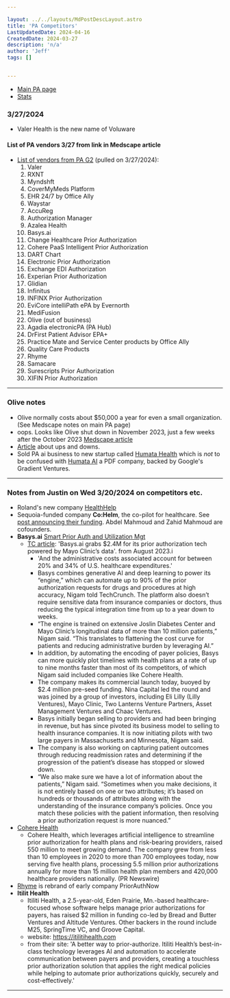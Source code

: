 ```yaml
---

layout: ../../layouts/MdPostDescLayout.astro
title: 'PA Competitors'
LastUpdatedDate: 2024-04-16
CreatedDate: 2024-03-27
description: 'n/a'
author: 'Jeff'
tags: []


---
```

* [Main PA page](/posts/68-temp/)
* [Stats](/posts/67-stats/)


### 3/27/2024
* Valer Health is the new name of Voluware

#### List of PA vendors 3/27 from link in Medscape article
* [List of vendors from PA G2](https://www.g2.com/categories/prior-authorization) (pulled on 3/27/2024):
	1. Valer
	1. RXNT
	1. Myndshft
	1. CoverMyMeds Platform
	1. EHR 24/7 by Office Ally
	1. Waystar
	1. AccuReg
	1. Authorization Manager
	1. Azalea Health
	1. Basys.ai
	1. Change Healthcare Prior Authorization
	1. Cohere PaaS Intelligent Prior Authorization
	1. DART Chart
	1. Electronic Prior Authorization
	1. Exchange EDI Authorization
	1. Experian Prior Authorization
	1. Glidian
	1. Infinitus
	1. INFINX Prior Authorization
	1. EviCore intelliPath ePA by Evernorth
	1. MediFusion
	1. Olive (out of business)
	1. Agadia electronicPA (PA Hub)
	1. DrFirst Patient Advisor EPA+
	1. Practice Mate and Service Center products by Office Ally
	1. Quality Care Products
	1. Rhyme
	1. Samacare
	1. Surescripts Prior Authorization
	1. XIFIN Prior Authorization

***

### Olive notes
* Olive normally costs about $50,000 a year for even a small organization. (See Medscape notes on main PA page)
* oops. Looks like Olive shut down in November 2023, just a few weeks after the October 2023 [Medscape article](https://www.medscape.com/viewarticle/997446?form=fpf)
* [Article](https://www.beckershospitalreview.com/digital-health/the-rise-and-fall-of-olive-ai-a-timeline.html) about ups and downs.
* Sold PA ai business to new startup called [Humata Health](https://www.bizjournals.com/columbus/inno/stories/news/2023/11/03/olive-buyers-waystar-humata.html) which is *not* to be confused with [Humata AI](www.humata.ai) a PDF company, backed by Google's Gradient Ventures.

***

### Notes from Justin on Wed 3/20/2024 on competitors etc.
* Roland's new company [HealthHelp](https://www.healthhelp.com/benefits-management-offerings/)
* Sequoia-funded company **Co:Helm**, the co-pilot for healthcare. See [post announcing their funding](https://www.sequoiacap.com/article/partnering-with-cohelm-the-co-pilot-for-health-care/). Abdel Mahmoud and Zahid Mahmoud are cofounders.
* **Basys.ai** [Smart Prior Auth and Utilization Mgt](https://www.basys.ai)
	* [TC article](https://techcrunch.com/2023/08/10/basys-ai-2-4m-prior-authorization-mayo-clinic-healthcare/): 'Basys.ai grabs $2.4M for its prior authorization tech powered by Mayo Clinic’s data'. from August 2023.i
		* 'And the administrative costs associated account for between 20% and 34% of U.S. healthcare expenditures.'
		* Basys combines generative AI and deep learning to power its “engine,” which can automate up to 90% of the prior authorization requests for drugs and procedures at high accuracy, Nigam told TechCrunch. The platform also doesn’t require sensitive data from insurance companies or doctors, thus reducing the typical integration time from up to a year down to weeks.
		* “The engine is trained on extensive Joslin Diabetes Center and Mayo Clinic’s longitudinal data of more than 10 million patients,” Nigam said. “This translates to flattening the cost curve for patients and reducing administrative burden by leveraging AI.”
		* In addition, by automating the encoding of payer policies, Basys can more quickly plot timelines with health plans at a rate of up to nine months faster than most of its competitors, of which Nigam said included companies like Cohere Health.
		* The company makes its commercial launch today, buoyed by $2.4 million pre-seed funding. Nina Capital led the round and was joined by a group of investors, including Eli Lilly (Lilly Ventures), Mayo Clinic, Two Lanterns Venture Partners, Asset Management Ventures and Chaac Ventures.
		* Basys initially began selling to providers and had been bringing in revenue, but has since pivoted its business model to selling to health insurance companies. It is now initiating pilots with two large payers in Massachusetts and Minnesota, Nigam said.
		* The company is also working on capturing patient outcomes through reducing readmission rates and determining if the progression of the patient’s disease has stopped or slowed down.
		* “We also make sure we have a lot of information about the patients,” Nigam said. “Sometimes when you make decisions, it is not entirely based on one or two attributes; it’s based on hundreds or thousands of attributes along with the understanding of the insurance company’s policies. Once you match these policies with the patient information, then resolving a prior authorization request is more nuanced.”
* [Cohere Health](https://coherehealth.com)
	* Cohere Health, which leverages artificial intelligence to streamline prior authorization for health plans and risk-bearing providers, raised 550 million to meet growing demand. The company grew from less than 10 employees in 2020 to more than 700 employees today, now serving five health plans, processing 5.5 million prior authorizations annually for more than 15 million health plan members and 420,000 healthcare providers nationally. (PR Newswire)
* [Rhyme](https://www.getrhyme.com) is rebrand of early company PriorAuthNow
* **Itilit Health** 
	* Itiliti Health, a 2.5-year-old, Eden Prairie, Mn.-based healthcare-focused whose software helps manage prior authorizations for payers, has raised $2 million in funding co-led by Bread and Butter Ventures and Altitude Ventures. Other backers in the round include M25, SpringTime VC, and Groove Capital. 
	* website: https://itilitihealth.com
	* from their site: 'A better way to prior-authorize. Itiliti Health’s best-in-class technology leverages AI and automation to accelerate communication between payers and providers, creating a touchless prior authorization solution that applies the right medical policies while helping to automate prior authorizations quickly, securely and cost-effectively.'

***
